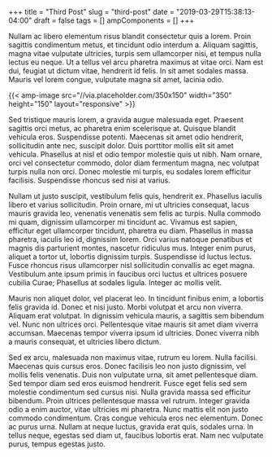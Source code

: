 +++
title = "Third Post"
slug = "third-post"
date = "2019-03-29T15:38:13-04:00"
draft = false
tags = []
ampComponents = []
+++

Nullam ac libero elementum risus blandit consectetur quis a lorem.
Proin sagittis condimentum metus, et tincidunt odio interdum a.
Aliquam sagittis, magna vitae vulputate ultricies, turpis sem ullamcorper nisi, et tempus nulla lectus eu neque.
Ut a tellus vel arcu pharetra maximus at vitae orci.
Nam est dui, feugiat ut dictum vitae, hendrerit id felis.
In sit amet sodales massa.
Mauris vel lorem congue, vulputate magna sit amet, lacinia odio.

<!--more-->

{{< amp-image src="//via.placeholder.com/350x150" width="350" height="150" layout="responsive" >}}

Sed tristique mauris lorem, a gravida augue malesuada eget.
Praesent sagittis orci metus, ac pharetra enim scelerisque at.
Quisque blandit vehicula eros.
Suspendisse potenti.
Maecenas sit amet odio hendrerit, sollicitudin ante nec, suscipit dolor.
Duis porttitor mollis elit sit amet vehicula.
Phasellus at nisl et odio tempor molestie quis ut nibh.
Nam ornare, orci vel consectetur commodo, dolor diam fermentum magna, nec volutpat turpis nulla non orci.
Donec molestie mi turpis, eu sodales lorem efficitur facilisis.
Suspendisse rhoncus sed nisi at varius.

Nullam ut justo suscipit, vestibulum felis quis, hendrerit ex.
Phasellus iaculis libero et varius sollicitudin.
Proin ornare, mi ut ultricies consequat, lacus mauris gravida leo, venenatis venenatis sem felis ac turpis.
Nulla commodo mi quam, dignissim ullamcorper mi tincidunt ac.
Vivamus est sapien, efficitur eget ullamcorper tincidunt, pharetra eu diam.
Phasellus in massa pharetra, iaculis leo id, dignissim lorem.
Orci varius natoque penatibus et magnis dis parturient montes, nascetur ridiculus mus.
Integer enim purus, aliquet a tortor ut, lobortis dignissim turpis.
Suspendisse id luctus lectus.
Fusce rhoncus risus ullamcorper nisl sollicitudin convallis ac eget magna.
Vestibulum ante ipsum primis in faucibus orci luctus et ultrices posuere cubilia Curae; Phasellus at sodales ligula.
Integer ac mollis velit.

Mauris non aliquet dolor, vel placerat leo.
In tincidunt finibus enim, a lobortis felis gravida id.
Donec et nisi justo.
Morbi volutpat et arcu non viverra.
Aliquam erat volutpat.
In dignissim vehicula mauris, a sagittis sem bibendum vel.
Nunc non ultrices orci.
Pellentesque vitae mauris sit amet diam viverra accumsan.
Maecenas tempor viverra ipsum id ultricies.
Donec viverra nibh a mauris consequat, et ultricies libero dictum.

Sed ex arcu, malesuada non maximus vitae, rutrum eu lorem.
Nulla facilisi.
Maecenas quis cursus eros.
Donec facilisis leo non justo dignissim, vel mollis felis venenatis.
Duis non vulputate urna, sit amet pellentesque diam.
Sed tempor diam sed eros euismod hendrerit.
Fusce eget felis sed sem molestie condimentum sed cursus nisi.
Nulla gravida massa sed efficitur bibendum.
Proin ultrices pellentesque massa vel rutrum.
Integer gravida odio a enim auctor, vitae ultricies mi pharetra.
Nunc mattis elit non justo commodo condimentum.
Cras congue vehicula eros nec elementum.
Donec ac purus urna.
Nullam at neque luctus, gravida erat quis, sodales urna.
In tellus neque, egestas sed diam ut, faucibus lobortis erat.
Nam nec vulputate purus, tempus egestas justo.